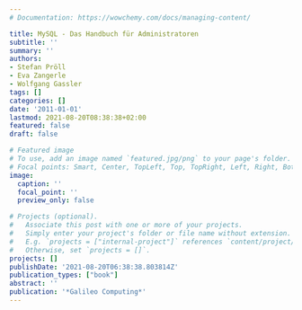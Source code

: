 ```yaml
---
# Documentation: https://wowchemy.com/docs/managing-content/

title: MySQL - Das Handbuch für Administratoren
subtitle: ''
summary: ''
authors:
- Stefan Pröll
- Eva Zangerle
- Wolfgang Gassler
tags: []
categories: []
date: '2011-01-01'
lastmod: 2021-08-20T08:38:38+02:00
featured: false
draft: false

# Featured image
# To use, add an image named `featured.jpg/png` to your page's folder.
# Focal points: Smart, Center, TopLeft, Top, TopRight, Left, Right, BottomLeft, Bottom, BottomRight.
image:
  caption: ''
  focal_point: ''
  preview_only: false

# Projects (optional).
#   Associate this post with one or more of your projects.
#   Simply enter your project's folder or file name without extension.
#   E.g. `projects = ["internal-project"]` references `content/project/deep-learning/index.md`.
#   Otherwise, set `projects = []`.
projects: []
publishDate: '2021-08-20T06:38:38.803814Z'
publication_types: ["book"]
abstract: ''
publication: '*Galileo Computing*'
---
```

